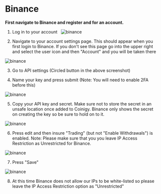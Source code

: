 # Binance

**First navigate to Binance and register and for an account.**

1. Log in to your account
 
![binance](/img/api-document/binance-login.png)

2. Navigate to your account settings page. This should appear when you first login to Binance. If you don't see this page go into the upper right and select the user icon and then "Account" and you will be taken there

![binance](/img/api-document/binance-settings.png)

3. Go to API settings (Circled button in the above screenshot)

4. Name your key and press submit (Note: You will need to enable 2FA before this)

![binance](/img/api-document/binance-submit.png)

5. Copy your API key and secret. Make sure not to store the secret in an unsafe location once added to Coinigy. Binance only shows the secret on creating the key so be sure to hold on to it.

![binance](/img/api-document/binance-apikey.png)

6. Press edit and then insure "Trading" (but not "Enable Withdrawals") is enabled. Note: Please make sure that you you leave IP Access Restriction as Unrestricted for Binance. 

![binance](/img/api-document/binance-trading.png)

7. Press "Save"

![binance](/img/api-document/binance-save.png)

8. At this time Binance does not allow  our IPs to be white-listed so please leave the IP Access Restriction option as "Unrestricted"
